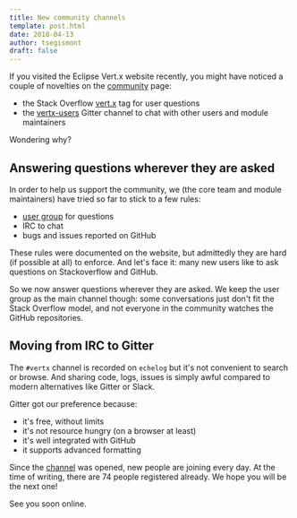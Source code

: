 ```yaml
---
title: New community channels
template: post.html
date: 2018-04-13
author: tsegismont
draft: false
---
```


If you visited the Eclipse Vert.x website recently, you might have noticed a couple of novelties on the [community](https://vertx.io/community) page:

- the Stack Overflow [vert.x](https://stackoverflow.com/questions/tagged/vert.x?sort=newest&pageSize=15) tag for user questions
- the [vertx-users](https://gitter.im/eclipse-vertx/vertx-users) Gitter channel to chat with other users and module maintainers

Wondering why?

## Answering questions wherever they are asked

In order to help us support the community, we (the core team and module maintainers) have tried so far to stick to a few rules:

- [user group](https://groups.google.com/forum/?fromgroups#!forum/vertx) for questions
- IRC to chat
- bugs and issues reported on GitHub

These rules were documented on the website, but admittedly they are hard (if possible at all) to enforce.
And let's face it: many new users like to ask questions on Stackoverflow and GitHub.

So we now answer questions wherever they are asked.
We keep the user group as the main channel though: some conversations just don't fit the Stack Overflow model, and not everyone in the community watches the GitHub repositories.

## Moving from IRC to Gitter

The `#vertx` channel is recorded on `echelog` but it's not convenient to search or browse.
And sharing code, logs, issues is simply awful compared to modern alternatives like Gitter or Slack.

Gitter got our preference because:

- it's free, without limits
- it's not resource hungry (on a browser at least)
- it's well integrated with GitHub
- it supports advanced formatting

Since the [channel](https://gitter.im/eclipse-vertx/vertx-users) was opened, new people are joining every day.
At the time of writing, there are 74 people registered already.
We hope you will be the next one!

See you soon online.
